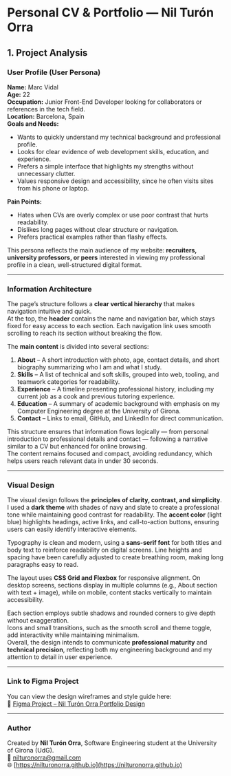# Personal CV & Portfolio — Nil Turón Orra

## 1. Project Analysis

### User Profile (User Persona)
**Name:** Marc Vidal  
**Age:** 22  
**Occupation:** Junior Front-End Developer looking for collaborators or references in the tech field.  
**Location:** Barcelona, Spain  
**Goals and Needs:**
- Wants to quickly understand my technical background and professional profile.  
- Looks for clear evidence of web development skills, education, and experience.  
- Prefers a simple interface that highlights my strengths without unnecessary clutter.  
- Values responsive design and accessibility, since he often visits sites from his phone or laptop.  

**Pain Points:**
- Hates when CVs are overly complex or use poor contrast that hurts readability.  
- Dislikes long pages without clear structure or navigation.  
- Prefers practical examples rather than flashy effects.  

This persona reflects the main audience of my website: **recruiters, university professors, or peers** interested in viewing my professional profile in a clean, well-structured digital format.

---

### Information Architecture
The page’s structure follows a **clear vertical hierarchy** that makes navigation intuitive and quick.  
At the top, the **header** contains the name and navigation bar, which stays fixed for easy access to each section. Each navigation link uses smooth scrolling to reach its section without breaking the flow.  

The **main content** is divided into several sections:

1. **About** – A short introduction with photo, age, contact details, and short biography summarizing who I am and what I study.  
2. **Skills** – A list of technical and soft skills, grouped into web, tooling, and teamwork categories for readability.  
3. **Experience** – A timeline presenting professional history, including my current job as a cook and previous tutoring experience.  
4. **Education** – A summary of academic background with emphasis on my Computer Engineering degree at the University of Girona.  
5. **Contact** – Links to email, GitHub, and LinkedIn for direct communication.

This structure ensures that information flows logically — from personal introduction to professional details and contact — following a narrative similar to a CV but enhanced for online browsing.  
The content remains focused and compact, avoiding redundancy, which helps users reach relevant data in under 30 seconds.

---

### Visual Design
The visual design follows the **principles of clarity, contrast, and simplicity**.  
I used a **dark theme** with shades of navy and slate to create a professional tone while maintaining good contrast for readability. The **accent color** (light blue) highlights headings, active links, and call-to-action buttons, ensuring users can easily identify interactive elements.  

Typography is clean and modern, using a **sans-serif font** for both titles and body text to reinforce readability on digital screens. Line heights and spacing have been carefully adjusted to create breathing room, making long paragraphs easy to read.  

The layout uses **CSS Grid and Flexbox** for responsive alignment. On desktop screens, sections display in multiple columns (e.g., About section with text + image), while on mobile, content stacks vertically to maintain accessibility.  

Each section employs subtle shadows and rounded corners to give depth without exaggeration.  
Icons and small transitions, such as the smooth scroll and theme toggle, add interactivity while maintaining minimalism.  
Overall, the design intends to communicate **professional maturity** and **technical precision**, reflecting both my engineering background and my attention to detail in user experience.

---

### Link to Figma Project
You can view the design wireframes and style guide here:  
🔗 [Figma Project – Nil Turón Orra Portfolio Design](https://www.figma.com/file/example-nilturonorra-cv)

---

### Author
Created by **Nil Turón Orra**, Software Engineering student at the University of Girona (UdG).  
📧 [nilturonorra@gmail.com](mailto:nilturonorra@gmail.com)  
🌐 [https://nilturonorra.github.io](https://nilturonorra.github.io)